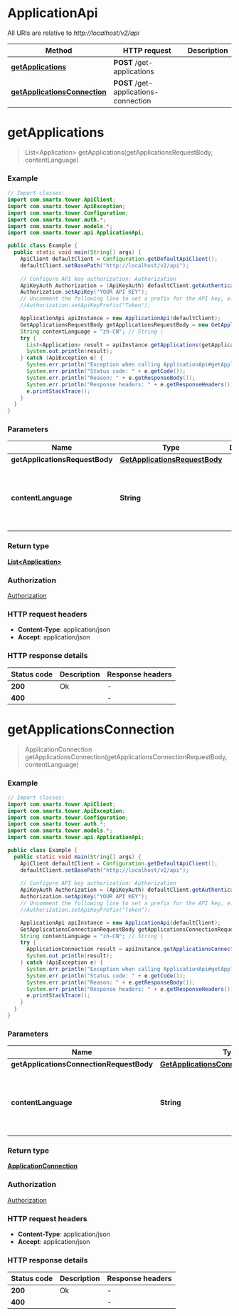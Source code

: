 # ApplicationApi

All URIs are relative to *http://localhost/v2/api*

Method | HTTP request | Description
------------- | ------------- | -------------
[**getApplications**](ApplicationApi.md#getApplications) | **POST** /get-applications | 
[**getApplicationsConnection**](ApplicationApi.md#getApplicationsConnection) | **POST** /get-applications-connection | 


<a name="getApplications"></a>
# **getApplications**
> List&lt;Application&gt; getApplications(getApplicationsRequestBody, contentLanguage)



### Example
```java
// Import classes:
import com.smartx.tower.ApiClient;
import com.smartx.tower.ApiException;
import com.smartx.tower.Configuration;
import com.smartx.tower.auth.*;
import com.smartx.tower.models.*;
import com.smartx.tower.api.ApplicationApi;

public class Example {
  public static void main(String[] args) {
    ApiClient defaultClient = Configuration.getDefaultApiClient();
    defaultClient.setBasePath("http://localhost/v2/api");
    
    // Configure API key authorization: Authorization
    ApiKeyAuth Authorization = (ApiKeyAuth) defaultClient.getAuthentication("Authorization");
    Authorization.setApiKey("YOUR API KEY");
    // Uncomment the following line to set a prefix for the API key, e.g. "Token" (defaults to null)
    //Authorization.setApiKeyPrefix("Token");

    ApplicationApi apiInstance = new ApplicationApi(defaultClient);
    GetApplicationsRequestBody getApplicationsRequestBody = new GetApplicationsRequestBody(); // GetApplicationsRequestBody | 
    String contentLanguage = "zh-CN"; // String | 
    try {
      List<Application> result = apiInstance.getApplications(getApplicationsRequestBody, contentLanguage);
      System.out.println(result);
    } catch (ApiException e) {
      System.err.println("Exception when calling ApplicationApi#getApplications");
      System.err.println("Status code: " + e.getCode());
      System.err.println("Reason: " + e.getResponseBody());
      System.err.println("Response headers: " + e.getResponseHeaders());
      e.printStackTrace();
    }
  }
}
```

### Parameters

Name | Type | Description  | Notes
------------- | ------------- | ------------- | -------------
 **getApplicationsRequestBody** | [**GetApplicationsRequestBody**](GetApplicationsRequestBody.md)|  |
 **contentLanguage** | **String**|  | [optional] [default to en-US] [enum: zh-CN, en-US]

### Return type

[**List&lt;Application&gt;**](Application.md)

### Authorization

[Authorization](../README.md#Authorization)

### HTTP request headers

 - **Content-Type**: application/json
 - **Accept**: application/json

### HTTP response details
| Status code | Description | Response headers |
|-------------|-------------|------------------|
**200** | Ok |  -  |
**400** |  |  -  |

<a name="getApplicationsConnection"></a>
# **getApplicationsConnection**
> ApplicationConnection getApplicationsConnection(getApplicationsConnectionRequestBody, contentLanguage)



### Example
```java
// Import classes:
import com.smartx.tower.ApiClient;
import com.smartx.tower.ApiException;
import com.smartx.tower.Configuration;
import com.smartx.tower.auth.*;
import com.smartx.tower.models.*;
import com.smartx.tower.api.ApplicationApi;

public class Example {
  public static void main(String[] args) {
    ApiClient defaultClient = Configuration.getDefaultApiClient();
    defaultClient.setBasePath("http://localhost/v2/api");
    
    // Configure API key authorization: Authorization
    ApiKeyAuth Authorization = (ApiKeyAuth) defaultClient.getAuthentication("Authorization");
    Authorization.setApiKey("YOUR API KEY");
    // Uncomment the following line to set a prefix for the API key, e.g. "Token" (defaults to null)
    //Authorization.setApiKeyPrefix("Token");

    ApplicationApi apiInstance = new ApplicationApi(defaultClient);
    GetApplicationsConnectionRequestBody getApplicationsConnectionRequestBody = new GetApplicationsConnectionRequestBody(); // GetApplicationsConnectionRequestBody | 
    String contentLanguage = "zh-CN"; // String | 
    try {
      ApplicationConnection result = apiInstance.getApplicationsConnection(getApplicationsConnectionRequestBody, contentLanguage);
      System.out.println(result);
    } catch (ApiException e) {
      System.err.println("Exception when calling ApplicationApi#getApplicationsConnection");
      System.err.println("Status code: " + e.getCode());
      System.err.println("Reason: " + e.getResponseBody());
      System.err.println("Response headers: " + e.getResponseHeaders());
      e.printStackTrace();
    }
  }
}
```

### Parameters

Name | Type | Description  | Notes
------------- | ------------- | ------------- | -------------
 **getApplicationsConnectionRequestBody** | [**GetApplicationsConnectionRequestBody**](GetApplicationsConnectionRequestBody.md)|  |
 **contentLanguage** | **String**|  | [optional] [default to en-US] [enum: zh-CN, en-US]

### Return type

[**ApplicationConnection**](ApplicationConnection.md)

### Authorization

[Authorization](../README.md#Authorization)

### HTTP request headers

 - **Content-Type**: application/json
 - **Accept**: application/json

### HTTP response details
| Status code | Description | Response headers |
|-------------|-------------|------------------|
**200** | Ok |  -  |
**400** |  |  -  |

